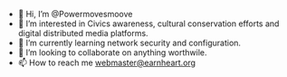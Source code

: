 - 👋 Hi, I’m @Powermovesmoove
- 👀 I’m interested in Civics awareness, cultural conservation efforts and digital distributed media platforms.
- 🌱 I’m currently learning network security and configuration.
- 💞️ I’m looking to collaborate on anything worthwile.
- 📫 How to reach me webmaster@earnheart.org 

<!---
Powermovesmoove/Powermovesmoove is a ✨ special ✨ repository because its `README.md` (this file) appears on your GitHub profile.
You can click the Preview link to take a look at your changes.
--->

